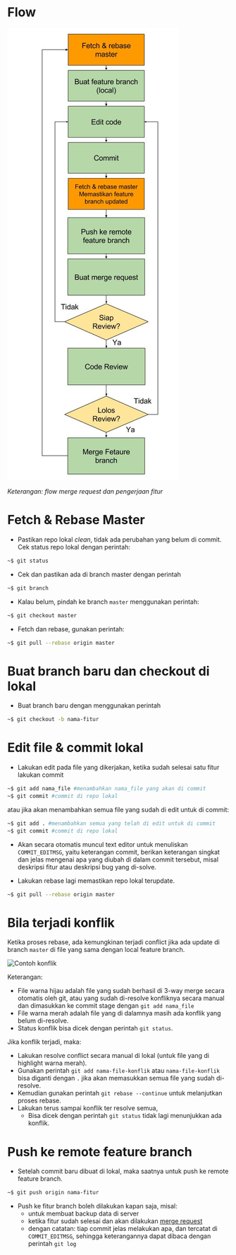 # Flow

![Workflow chart](../img/zuragan_git_workflow.jpg)

*Keterangan: flow merge request dan pengerjaan fitur*

# Fetch & Rebase Master

* Pastikan repo lokal *clean*, tidak ada perubahan yang belum di commit. Cek status repo lokal dengan perintah:

```sh
~$ git status
```

* Cek dan pastikan ada di branch master dengan perintah

```sh
~$ git branch
```

* Kalau belum, pindah ke branch `master` menggunakan perintah:

```sh
~$ git checkout master
```

* Fetch dan rebase, gunakan perintah:

```sh
~$ git pull --rebase origin master
```

# Buat branch baru dan checkout di lokal

* Buat branch baru dengan menggunakan perintah

```sh
~$ git checkout -b nama-fitur
```

# Edit file & commit lokal

* Lakukan edit pada file yang dikerjakan, ketika sudah selesai satu fitur lakukan commit

```sh
~$ git add nama_file #menambahkan nama_file yang akan di commit
~$ git commit #commit di repo lokal
```

atau jika akan menambahkan semua file yang sudah di edit untuk di commit:

```sh
~$ git add . #menambahkan semua yang telah di edit untuk di commit
~$ git commit #commit di repo lokal
```


* Akan secara otomatis muncul text editor untuk menuliskan `COMMIT_EDITMSG`, yaitu keterangan commit, berikan keterangan singkat dan jelas mengenai apa yang diubah di dalam commit tersebut, misal deskripsi fitur atau deskripsi bug yang di-solve.

* Lakukan rebase lagi memastikan repo lokal terupdate.

```sh
~$ git pull --rebase origin master
```

# Bila terjadi konflik

Ketika proses rebase, ada kemungkinan terjadi conflict jika ada update di branch `master` di file yang sama dengan local feature branch.

![Contoh konflik](http://bkulyk.github.io/git-rebase-talk/img/conflict-1.png)

Keterangan:

* File warna hijau adalah file yang sudah berhasil di 3-way merge secara otomatis oleh git, atau yang sudah di-resolve konfliknya secara manual dan dimasukkan ke commit stage dengan `git add nama_file`
* File warna merah adalah file yang di dalamnya masih ada konflik yang belum di-resolve.
* Status konflik bisa dicek dengan perintah `git status`.

Jika konflik terjadi, maka:

* Lakukan resolve conflict secara manual di lokal (untuk file yang di highlight warna merah).
* Gunakan perintah `git add nama-file-konflik` atau `nama-file-konflik` bisa diganti dengan `.` jika akan memasukkan semua file yang sudah di-resolve.
* Kemudian gunakan perintah `git rebase --continue` untuk melanjutkan proses rebase.
* Lakukan terus sampai konflik ter resolve semua,
    * Bisa dicek dengan perintah `git status` tidak lagi menunjukkan ada konflik.


# Push ke remote feature branch

* Setelah commit baru dibuat di lokal, maka saatnya untuk push ke remote feature branch.

```sh
~$ git push origin nama-fitur
```

* Push ke fitur branch boleh dilakukan kapan saja, misal:
    * untuk membuat backup data di server
    * ketika fitur sudah selesai dan akan dilakukan [merge request](mergerequest.md)
    * dengan catatan: tiap commit jelas melakukan apa, dan tercatat di `COMMIT_EDITMSG`, sehingga keterangannya dapat dibaca dengan perintah `git log`
